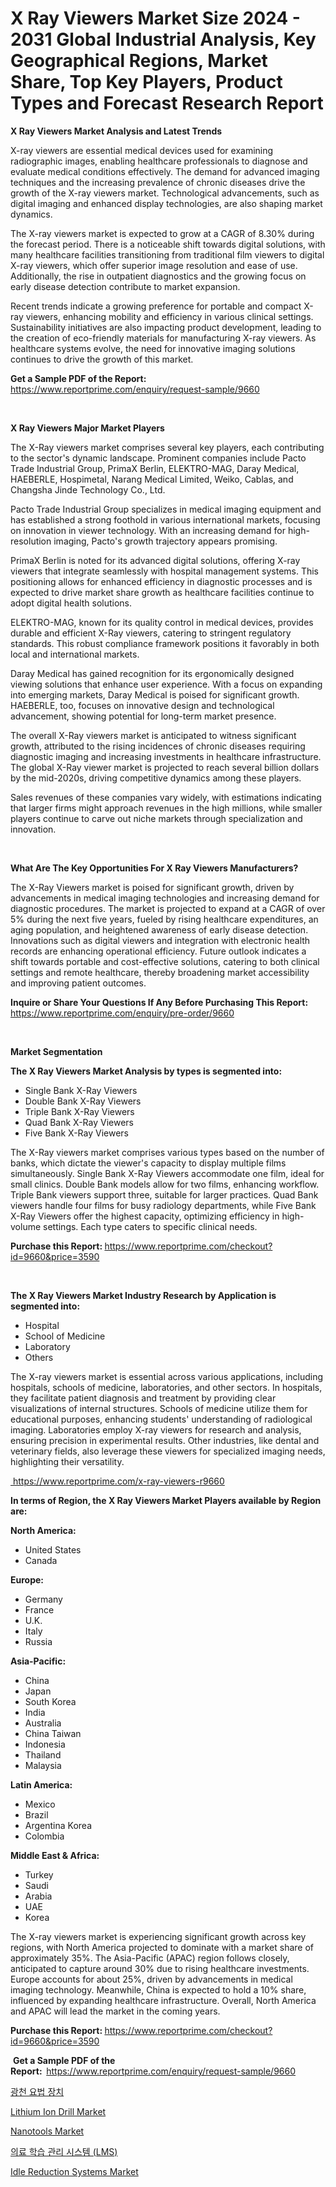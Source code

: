 <p><h1>X Ray Viewers Market Size 2024 - 2031 Global Industrial Analysis, Key Geographical Regions, Market Share, Top Key Players, Product Types and Forecast Research Report</h1></p><p><strong>X Ray Viewers Market Analysis and Latest Trends</strong></p>
<p><p>X-ray viewers are essential medical devices used for examining radiographic images, enabling healthcare professionals to diagnose and evaluate medical conditions effectively. The demand for advanced imaging techniques and the increasing prevalence of chronic diseases drive the growth of the X-ray viewers market. Technological advancements, such as digital imaging and enhanced display technologies, are also shaping market dynamics. </p><p>The X-ray viewers market is expected to grow at a CAGR of 8.30% during the forecast period. There is a noticeable shift towards digital solutions, with many healthcare facilities transitioning from traditional film viewers to digital X-ray viewers, which offer superior image resolution and ease of use. Additionally, the rise in outpatient diagnostics and the growing focus on early disease detection contribute to market expansion. </p><p>Recent trends indicate a growing preference for portable and compact X-ray viewers, enhancing mobility and efficiency in various clinical settings. Sustainability initiatives are also impacting product development, leading to the creation of eco-friendly materials for manufacturing X-ray viewers. As healthcare systems evolve, the need for innovative imaging solutions continues to drive the growth of this market.</p></p>
<p><strong>Get a Sample PDF of the Report:&nbsp;</strong> <a href="https://www.reportprime.com/enquiry/request-sample/9660">https://www.reportprime.com/enquiry/request-sample/9660</a></p>
<p>&nbsp;</p>
<p><strong>X Ray Viewers Major Market Players</strong></p>
<p><p>The X-Ray viewers market comprises several key players, each contributing to the sector's dynamic landscape. Prominent companies include Pacto Trade Industrial Group, PrimaX Berlin, ELEKTRO-MAG, Daray Medical, HAEBERLE, Hospimetal, Narang Medical Limited, Weiko, Cablas, and Changsha Jinde Technology Co., Ltd. </p><p>Pacto Trade Industrial Group specializes in medical imaging equipment and has established a strong foothold in various international markets, focusing on innovation in viewer technology. With an increasing demand for high-resolution imaging, Pacto's growth trajectory appears promising.</p><p>PrimaX Berlin is noted for its advanced digital solutions, offering X-ray viewers that integrate seamlessly with hospital management systems. This positioning allows for enhanced efficiency in diagnostic processes and is expected to drive market share growth as healthcare facilities continue to adopt digital health solutions.</p><p>ELEKTRO-MAG, known for its quality control in medical devices, provides durable and efficient X-Ray viewers, catering to stringent regulatory standards. This robust compliance framework positions it favorably in both local and international markets.</p><p>Daray Medical has gained recognition for its ergonomically designed viewing solutions that enhance user experience. With a focus on expanding into emerging markets, Daray Medical is poised for significant growth. HAEBERLE, too, focuses on innovative design and technological advancement, showing potential for long-term market presence.</p><p>The overall X-Ray viewers market is anticipated to witness significant growth, attributed to the rising incidences of chronic diseases requiring diagnostic imaging and increasing investments in healthcare infrastructure. The global X-Ray viewer market is projected to reach several billion dollars by the mid-2020s, driving competitive dynamics among these players. </p><p>Sales revenues of these companies vary widely, with estimations indicating that larger firms might approach revenues in the high millions, while smaller players continue to carve out niche markets through specialization and innovation.</p></p>
<p>&nbsp;</p>
<p><strong>What Are The Key Opportunities For X Ray Viewers Manufacturers?</strong></p>
<p><p>The X-Ray Viewers market is poised for significant growth, driven by advancements in medical imaging technologies and increasing demand for diagnostic procedures. The market is projected to expand at a CAGR of over 5% during the next five years, fueled by rising healthcare expenditures, an aging population, and heightened awareness of early disease detection. Innovations such as digital viewers and integration with electronic health records are enhancing operational efficiency. Future outlook indicates a shift towards portable and cost-effective solutions, catering to both clinical settings and remote healthcare, thereby broadening market accessibility and improving patient outcomes.</p></p>
<p><strong>Inquire or Share Your Questions If Any Before Purchasing This Report:</strong> <a href="https://www.reportprime.com/enquiry/pre-order/9660">https://www.reportprime.com/enquiry/pre-order/9660</a></p>
<p>&nbsp;</p>
<p><strong>Market Segmentation</strong></p>
<p><strong>The X Ray Viewers Market Analysis by types is segmented into:</strong></p>
<p><ul><li>Single Bank X-Ray Viewers</li><li>Double Bank X-Ray Viewers</li><li>Triple Bank X-Ray Viewers</li><li>Quad Bank X-Ray Viewers</li><li>Five Bank X-Ray Viewers</li></ul></p>
<p><p>The X-Ray viewers market comprises various types based on the number of banks, which dictate the viewer's capacity to display multiple films simultaneously. Single Bank X-Ray Viewers accommodate one film, ideal for small clinics. Double Bank models allow for two films, enhancing workflow. Triple Bank viewers support three, suitable for larger practices. Quad Bank viewers handle four films for busy radiology departments, while Five Bank X-Ray Viewers offer the highest capacity, optimizing efficiency in high-volume settings. Each type caters to specific clinical needs.</p></p>
<p><strong>Purchase this Report:&nbsp;</strong><a href="https://www.reportprime.com/checkout?id=9660&price=3590">https://www.reportprime.com/checkout?id=9660&price=3590</a></p>
<p>&nbsp;</p>
<p><strong>The X Ray Viewers Market Industry Research by Application is segmented into:</strong></p>
<p><ul><li>Hospital</li><li>School of Medicine</li><li>Laboratory</li><li>Others</li></ul></p>
<p><p>The X-ray viewers market is essential across various applications, including hospitals, schools of medicine, laboratories, and other sectors. In hospitals, they facilitate patient diagnosis and treatment by providing clear visualizations of internal structures. Schools of medicine utilize them for educational purposes, enhancing students' understanding of radiological imaging. Laboratories employ X-ray viewers for research and analysis, ensuring precision in experimental results. Other industries, like dental and veterinary fields, also leverage these viewers for specialized imaging needs, highlighting their versatility.</p></p>
<p><a href="https://www.reportprime.com/x-ray-viewers-r9660">&nbsp;https://www.reportprime.com/x-ray-viewers-r9660</a></p>
<p><strong>In terms of Region, the X Ray Viewers Market Players available by Region are:</strong></p>
<p>
    <p> <strong> North America: </strong>
        <ul>
            <li>United States</li>
            <li>Canada</li>
        </ul>
        </p> 
    <p> <strong> Europe: </strong>
        <ul>
            <li>Germany</li>
            <li>France</li>
            <li>U.K.</li>
            <li>Italy</li>
            <li>Russia</li>
        </ul>
        </p> 
    <p> <strong> Asia-Pacific: </strong>
        <ul>
            <li>China</li>
            <li>Japan</li>
            <li>South Korea</li>
            <li>India</li>
            <li>Australia</li>
            <li>China Taiwan</li>
            <li>Indonesia</li>
            <li>Thailand</li>
            <li>Malaysia</li>
        </ul>
        </p> 
    <p> <strong> Latin America: </strong>
        <ul>
            <li>Mexico</li>
            <li>Brazil</li>
            <li>Argentina Korea</li>
            <li>Colombia</li>
        </ul>
        </p> 
    <p> <strong> Middle East & Africa: </strong>
        <ul>
            <li>Turkey</li>
            <li>Saudi</li>
            <li>Arabia</li>
            <li>UAE</li>
            <li>Korea</li>
        </ul>
    </p>
    </p>
<p><p>The X-ray viewers market is experiencing significant growth across key regions, with North America projected to dominate with a market share of approximately 35%. The Asia-Pacific (APAC) region follows closely, anticipated to capture around 30% due to rising healthcare investments. Europe accounts for about 25%, driven by advancements in medical imaging technology. Meanwhile, China is expected to hold a 10% share, influenced by expanding healthcare infrastructure. Overall, North America and APAC will lead the market in the coming years.</p></p>
<p><strong>Purchase this Report: </strong><a href="https://www.reportprime.com/checkout?id=9660&price=3590">https://www.reportprime.com/checkout?id=9660&price=3590</a></p>
<p>&nbsp;<strong>Get a Sample PDF of the Report:&nbsp;&nbsp;</strong><a href="https://www.reportprime.com/enquiry/request-sample/9660">https://www.reportprime.com/enquiry/request-sample/9660</a></p>
<p><strong></strong></p>
<p><p><a href="https://medium.com/@hossainvi014/balneotherapy-device-market-%EC%9D%98-%EA%B8%80%EB%A1%9C%EB%B2%8C-%EC%8B%9C%EC%9E%A5-%EA%B0%9C%EC%9A%94%EB%8A%94-%EC%A0%84-%EC%84%B8%EA%B3%84-%EB%B0%8F-%EC%A3%BC%EC%9A%94-%EC%8B%9C%EC%9E%A5%EC%9D%98-%EC%82%B0%EC%97%85%EC%97%90-%EC%98%81%ED%96%A5%EC%9D%84-%EB%AF%B8%EC%B9%98%EB%8A%94-%EC%A3%BC%EC%9A%94-%ED%8A%B8%EB%A0%8C%EB%93%9C%EC%97%90-%EB%8C%80%ED%95%9C-%EB%8F%85%ED%8A%B9%ED%95%9C-%EA%B4%80%EC%A0%90%EC%9D%84-%EC%A0%9C%EA%B3%B5%ED%95%A9%EB%8B%88%EB%8B%A4-e8e80bf4d477?postPublishedType=initial">광천 요법 장치</a></p><p><a href="https://issuu.com/reportprime-2/docs/lithium-ion-drill-market-size-2030._b53467531208eb">Lithium Ion Drill Market</a></p><p><a href="https://www.linkedin.com/pulse/nanotools-industry-analysis-report-its-market-size-share-trends-rwdkf?trackingId=aupE5VitQUGUM10zl6o3EQ%3D%3D">Nanotools Market</a></p><p><a href="https://medium.com/@ejuynpri79/healthcare-learning-management-systems-lms-market-%EC%9D%98-%EA%B8%80%EB%A1%9C%EB%B2%8C-%EC%8B%9C%EC%9E%A5-%EA%B0%9C%EC%9A%94%EB%8A%94-%EC%A0%84-%EC%84%B8%EA%B3%84-%EB%B0%8F-%EC%A3%BC%EC%9A%94-%EC%8B%9C%EC%9E%A5%EC%9D%98-%EC%82%B0%EC%97%85%EC%97%90-%EC%98%81%ED%96%A5%EC%9D%84-%EB%AF%B8%EC%B9%98%EB%8A%94-%EC%A3%BC%EC%9A%94-134516f496c3">의료 학습 관리 시스템 (LMS)</a></p><p><a href="https://issuu.com/reportprime-2/docs/idle-reduction-systems-market-size-_c6099491978eb1">Idle Reduction Systems Market</a></p></p>